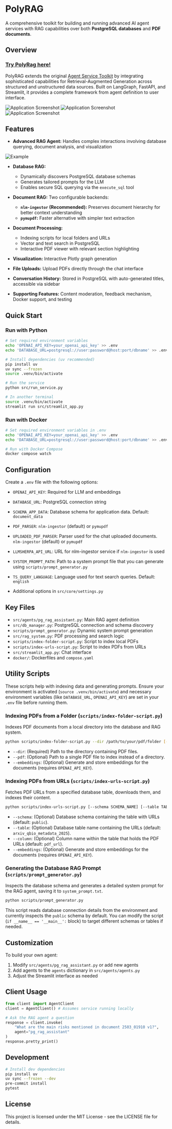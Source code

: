 # PolyRAG

A comprehensive toolkit for building and running advanced AI agent services with RAG capabilities over both **PostgreSQL databases** and **PDF documents**.

## Overview

### [Try PolyRag here!](https://polyrag.streamlit.app/) 

PolyRAG extends the original [Agent Service Toolkit](https://github.com/JoshuaC215/agent-service-toolkit) by integrating sophisticated capabilities for Retrieval-Augmented Generation across structured and unstructured data sources. Built on LangGraph, FastAPI, and Streamlit, it provides a complete framework from agent definition to user interface.

![Application Screenshot](media/demo_1.png)
![Application Screenshot](media/demo_2.png)
![Application Screenshot](media/demo_3.png)

## Features

- **Advanced RAG Agent:** Handles complex interactions involving database querying, document analysis, and visualization

![Example](media/example.png)

- **Database RAG:** 
  - Dynamically discovers PostgreSQL database schemas
  - Generates tailored prompts for the LLM
  - Enables secure SQL querying via the `execute_sql` tool
  
- **Document RAG:** Two configurable backends:
  - **`nlm-ingestor` (Recommended):** Preserves document hierarchy for better context understanding
  - **`pymupdf`:** Faster alternative with simpler text extraction
  
- **Document Processing:**
  - Indexing scripts for local folders and URLs
  - Vector and text search in PostgreSQL
  - Interactive PDF viewer with relevant section highlighting
  
- **Visualization:** Interactive Plotly graph generation
- **File Uploads:** Upload PDFs directly through the chat interface
- **Conversation History:** Stored in PostgreSQL with auto-generated titles, accessible via sidebar
- **Supporting Features:** Content moderation, feedback mechanism, Docker support, and testing

## Quick Start

### Run with Python

```sh
# Set required environment variables
echo 'OPENAI_API_KEY=your_openai_api_key' >> .env
echo 'DATABASE_URL=postgresql://user:password@host:port/dbname' >> .env

# Install dependencies (uv recommended)
pip install uv
uv sync --frozen
source .venv/bin/activate

# Run the service
python src/run_service.py

# In another terminal
source .venv/bin/activate
streamlit run src/streamlit_app.py
```

### Run with Docker

```sh
# Set required environment variables in .env
echo 'OPENAI_API_KEY=your_openai_api_key' >> .env
echo 'DATABASE_URL=postgresql://user:password@host:port/dbname' >> .env

# Run with Docker Compose
docker compose watch
```

## Configuration

Create a `.env` file with the following options:

- `OPENAI_API_KEY`: Required for LLM and embeddings
- `DATABASE_URL`: PostgreSQL connection string
- `SCHEMA_APP_DATA`: Database schema for application data. Default: `document_data`
- `PDF_PARSER`: `nlm-ingestor` (default) or `pymupdf`
- `UPLOADED_PDF_PARSER`: Parser used for the chat uploaded documents. `nlm-ingestor` (default) or `pymupdf`
- `LLMSHERPA_API_URL`: URL for nlm-ingestor service if `nlm-ingestor` is used
- `SYSTEM_PROMPT_PATH`: Path to a system prompt file that you can generate using `scripts/prompt_generator.py`
- `TS_QUERY_LANGUAGE`: Language used for text search queries. Default: `english`

- Additional options in `src/core/settings.py`

## Key Files

- `src/agents/pg_rag_assistant.py`: Main RAG agent definition
- `src/db_manager.py`: PostgreSQL connection and schema discovery
- `scripts/prompt_generator.py`: Dynamic system prompt generation
- `src/rag_system.py`: PDF processing and search logic
- `scripts/index-folder-script.py`: Script to index local PDFs
- `scripts/index-urls-script.py`: Script to index PDFs from URLs
- `src/streamlit_app.py`: Chat interface
- `docker/`: Dockerfiles and `compose.yaml`

## Utility Scripts

These scripts help with indexing data and generating prompts. Ensure your environment is activated (`source .venv/bin/activate`) and necessary environment variables (like `DATABASE_URL`, `OPENAI_API_KEY`) are set in your `.env` file before running them.

### Indexing PDFs from a Folder (`scripts/index-folder-script.py`)

Indexes PDF documents from a local directory into the database and RAG system.

```sh
python scripts/index-folder-script.py --dir /path/to/your/pdf/folder [--embeddings]
```

- `--dir`: (Required) Path to the directory containing PDF files.
- `--pdf`: (Optional) Path to a single PDF file to index instead of a directory.
- `--embeddings`: (Optional) Generate and store embeddings for the documents (requires `OPENAI_API_KEY`).

### Indexing PDFs from URLs (`scripts/index-urls-script.py`)

Fetches PDF URLs from a specified database table, downloads them, and indexes their content.

```sh
python scripts/index-urls-script.py [--schema SCHEMA_NAME] [--table TABLE_NAME] [--column COLUMN_NAME] [--embeddings]
```

- `--schema`: (Optional) Database schema containing the table with URLs (default: `public`).
- `--table`: (Optional) Database table name containing the URLs (default: `arxiv_qbio_metadata_2025`).
- `--column`: (Optional) Column name within the table that holds the PDF URLs (default: `pdf_url`).
- `--embeddings`: (Optional) Generate and store embeddings for the documents (requires `OPENAI_API_KEY`).

### Generating the Database RAG Prompt (`scripts/prompt_generator.py`)

Inspects the database schema and generates a detailed system prompt for the RAG agent, saving it to `system_prompt.txt`.

```sh
python scripts/prompt_generator.py
```

This script reads database connection details from the environment and currently inspects the `public` schema by default. You can modify the script (`if __name__ == '__main__':` block) to target different schemas or tables if needed.

## Customization

To build your own agent:

1. Modify `src/agents/pg_rag_assistant.py` or add new agents
2. Add agents to the `agents` dictionary in `src/agents/agents.py`
3. Adjust the Streamlit interface as needed

## Client Usage

```python
from client import AgentClient
client = AgentClient() # Assumes service running locally

# Ask the RAG agent a question
response = client.invoke(
    "What are the main risks mentioned in document 2503_01910 v1?",
    agent="pg_rag_assistant"
)
response.pretty_print()
```

## Development

```sh
# Install dev dependencies
pip install uv
uv sync --frozen --dev
pre-commit install
pytest
```

## License

This project is licensed under the MIT License - see the LICENSE file for details.
